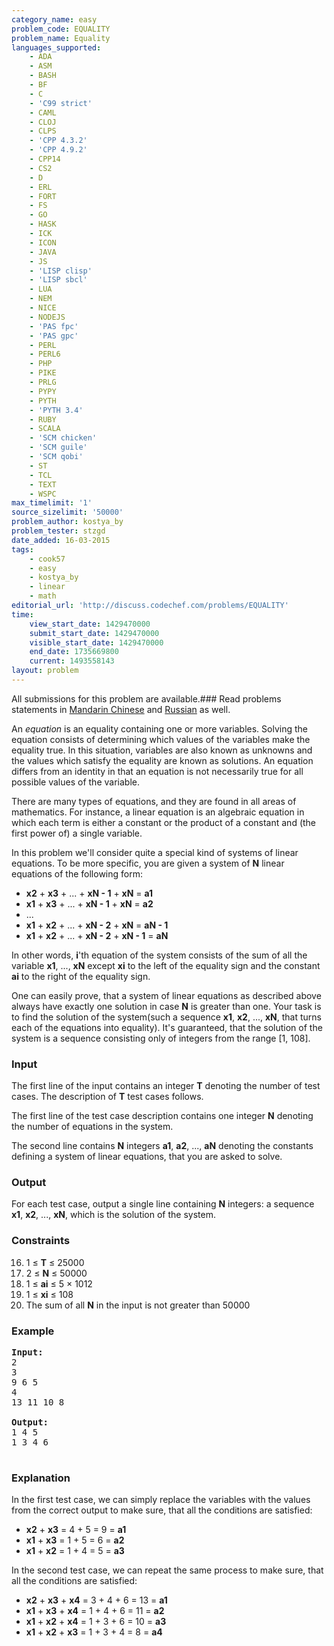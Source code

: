 ```yaml
---
category_name: easy
problem_code: EQUALITY
problem_name: Equality
languages_supported:
    - ADA
    - ASM
    - BASH
    - BF
    - C
    - 'C99 strict'
    - CAML
    - CLOJ
    - CLPS
    - 'CPP 4.3.2'
    - 'CPP 4.9.2'
    - CPP14
    - CS2
    - D
    - ERL
    - FORT
    - FS
    - GO
    - HASK
    - ICK
    - ICON
    - JAVA
    - JS
    - 'LISP clisp'
    - 'LISP sbcl'
    - LUA
    - NEM
    - NICE
    - NODEJS
    - 'PAS fpc'
    - 'PAS gpc'
    - PERL
    - PERL6
    - PHP
    - PIKE
    - PRLG
    - PYPY
    - PYTH
    - 'PYTH 3.4'
    - RUBY
    - SCALA
    - 'SCM chicken'
    - 'SCM guile'
    - 'SCM qobi'
    - ST
    - TCL
    - TEXT
    - WSPC
max_timelimit: '1'
source_sizelimit: '50000'
problem_author: kostya_by
problem_tester: stzgd
date_added: 16-03-2015
tags:
    - cook57
    - easy
    - kostya_by
    - linear
    - math
editorial_url: 'http://discuss.codechef.com/problems/EQUALITY'
time:
    view_start_date: 1429470000
    submit_start_date: 1429470000
    visible_start_date: 1429470000
    end_date: 1735669800
    current: 1493558143
layout: problem
---
```

All submissions for this problem are available.###  Read problems statements in [Mandarin Chinese](http://www.codechef.com/download/translated/COOK57/mandarin/EQUALITY.pdf) and [Russian](http://www.codechef.com/download/translated/COOK57/russian/EQUALITY.pdf) as well.

An *equation* is an equality containing one or more variables. Solving the equation consists of determining which values of the variables make the equality true. In this situation, variables are also known as unknowns and the values which satisfy the equality are known as solutions. An equation differs from an identity in that an equation is not necessarily true for all possible values of the variable.

There are many types of equations, and they are found in all areas of mathematics. For instance, a linear equation is an algebraic equation in which each term is either a constant or the product of a constant and (the first power of) a single variable.

In this problem we'll consider quite a special kind of systems of linear equations. To be more specific, you are given a system of **N** linear equations of the following form:

- **x2** + **x3** + ... + **xN - 1** + **xN** = **a1**
- **x1** + **x3** + ... + **xN - 1** + **xN** = **a2**
- ...
- **x1** + **x2** + ... + **xN - 2** + **xN** = **aN - 1**
- **x1** + **x2** + ... + **xN - 2** + **xN - 1** = **aN**

In other words, **i**'th equation of the system consists of the sum of all the variable **x1**, ..., **xN** except **xi** to the left of the equality sign and the constant **ai** to the right of the equality sign.

One can easily prove, that a system of linear equations as described above always have exactly one solution in case **N** is greater than one. Your task is to find the solution of the system(such a sequence **x1**, **x2**, ..., **xN**, that turns each of the equations into equality). It's guaranteed, that the solution of the system is a sequence consisting only of integers from the range \[1, 108\].

### Input

The first line of the input contains an integer **T** denoting the number of test cases. The description of **T** test cases follows.

The first line of the test case description contains one integer **N** denoting the number of equations in the system.

The second line contains **N** integers **a1**, **a2**, ..., **aN** denoting the constants defining a system of linear equations, that you are asked to solve.

### Output

For each test case, output a single line containing **N** integers: a sequence **x1**, **x2**, ..., **xN**, which is the solution of the system.

### Constraints

16. 1 ≤ **T** ≤ 25000
17. 2 ≤ **N** ≤ 50000
18. 1 ≤ **ai** ≤ 5 × 1012
19. 1 ≤ **xi** ≤ 108
20. The sum of all **N** in the input is not greater than 50000
### Example

<pre><b>Input:</b>
2
3
9 6 5
4
13 11 10 8

<b>Output:</b>
1 4 5 
1 3 4 6 

</pre>
### Explanation

 In the first test case, we can simply replace the variables with the values from the correct output to make sure, that all the conditions are satisfied:

- **x2** + **x3** = 4 + 5 = 9 = **a1**
- **x1** + **x3** = 1 + 5 = 6 = **a2**
- **x1** + **x2** = 1 + 4 = 5 = **a3**

 In the second test case, we can repeat the same process to make sure, that all the conditions are satisfied:

- **x2** + **x3** + **x4** = 3 + 4 + 6 = 13 = **a1**
- **x1** + **x3** + **x4** = 1 + 4 + 6 = 11 = **a2**
- **x1** + **x2** + **x4** = 1 + 3 + 6 = 10 = **a3**
- **x1** + **x2** + **x3** = 1 + 3 + 4 = 8 = **a4**
